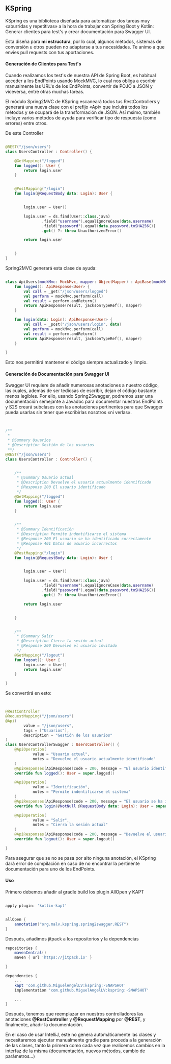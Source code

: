 ## KSpring

KSpring es una biblioteca diseñada para automatizar dos tareas muy «aburridas y repetitivas» a la hora
de trabajar con Spring Boot y Kotlin: Generar clientes para test's y crear documentación para Swagger UI.

Esta diseña para **mi estructura**, por lo cual, algunos métodos, sistemas de conversión u otros pueden no adaptarse a tus necesidades. 
Te animo a que envies pull requests con tus aportaciones.


#### Generación de Clientes para Test's

Cuando realizamos los test's de nuestra API de Spring Boot, es habitual acceder a los EndPoints usando
MockMVC, lo cual nos obliga a escribir manualmente las URL's de los EndPoints, convertir de POJO a JSON y viceversa, entre otras muchas tareas.

El módulo Spring2MVC de KSpring escaneará todos tus RestControllers y generará una nueva clase con el prefijo «Api» que incluirá todos
los métodos y se ocupará de la transformación de JSON. Así msimo, también incluye varios métodos de ayuda para verificar tipo de respuesta (como errores) entre otros.


De este Controller
```kotlin

@REST("/json/users")
class UsersController : Controller() {

    @GetMapping("/logged")
    fun logged(): User {
        return login.user
    }


    @PostMapping("/login")
    fun login(@RequestBody data: Login): User {


        login.user = User()

        login.user = ds.find(User::class.java)
                .field("username").equalIgnoreCase(data.username)
                .field("password").equal(data.password.toSHA256())
                .get() ?: throw UnauthorizedError()

        return login.user


    }
}

```

Spring2MVC generará esta clase de ayuda:

```kotlin

class ApiUsers(mockMvc: MockMvc, mapper: ObjectMapper) : ApiBase(mockMvc, mapper) {
    fun logged(): ApiResponse<User> {
        val call = _get("/json/users/logged")
        val perform = mockMvc.perform(call)
        val result = perform.andReturn()
        return ApiResponse(result, jacksonTypeRef(), mapper)
    }

    fun login(data: Login): ApiResponse<User> {
        val call = _post("/json/users/login", data)
        val perform = mockMvc.perform(call)
        val result = perform.andReturn()
        return ApiResponse(result, jacksonTypeRef(), mapper)
    }

}

```

Esto nos permitirá mantener el código siempre actualizado y limpio.


#### Generación de Documentación para Swagger UI

Swagger UI requiere de añadir numerosas anotaciones a nuestro código, las cuales, además de ser tediosas de escribir, dejan el código bastante menos legibles. 
Por ello, usando Spring2Swagger, podremos usar una documentación semejante a Javadoc para documentar nuestros EndPoints y S2S creará subclases con las anotaciones pertinentes
para que Swagger pueda usarlas sin tener que escribirlas nosotros «ni verlas».


```kotlin


/**
 *
 * @Summary Usuarios
 * @Description Gestión de los usuarios
 **/
@REST("/json/users")
class UsersController : Controller() {


    /**
     * @Summary Usuario actual
     * @Description Devuelve el usuario actualmente identificado
     * @Response 200 El usuario identificado
     */
    @GetMapping("/logged")
    fun logged(): User {
        return login.user
    }


    /**
     * @Summary Identificación
     * @Description Permite indentificarse el sistema
     * @Response 200 El usuario se ha identificado correctamente
     * @Response 401 Datos de usuario incorrectos
     */
    @PostMapping("/login")
    fun login(@RequestBody data: Login): User {


        login.user = User()

        login.user = ds.find(User::class.java)
                .field("username").equalIgnoreCase(data.username)
                .field("password").equal(data.password.toSHA256())
                .get() ?: throw UnauthorizedError()

        return login.user


    }


    /**
     * @Summary Salir
     * @Description Cierra la sesión actual
     * @Response 200 Devuelve el usuario invitado
     */
    @GetMapping("/logout")
    fun logout(): User {
        login.user = User()
        return login.user
    }

}


``` 

Se convertirá en esto:

```kotlin


@RestController
@RequestMapping("/json/users")
@Api(
        value = "/json/users",
        tags = ["Usuarios"],
        description = "Gestión de los usuarios"
)
class UsersControllerSwagger : UsersController() {
    @ApiOperation(
            value = "Usuario actual",
            notes = "Devuelve el usuario actualmente identificado"
    )
    @ApiResponses(ApiResponse(code = 200, message = "El usuario identificado"))
    override fun logged(): User = super.logged()

    @ApiOperation(
            value = "Identificación",
            notes = "Permite indentificarse el sistema"
    )
    @ApiResponses(ApiResponse(code = 200, message = "El usuario se ha identificado correctamente"), ApiResponse(code = 401, message = "Datos de usuario incorrectos"))
    override fun login(@NotNull @RequestBody data: Login): User = super.login(data)

    @ApiOperation(
            value = "Salir",
            notes = "Cierra la sesión actual"
    )
    @ApiResponses(ApiResponse(code = 200, message = "Devuelve el usuario invitado"))
    override fun logout(): User = super.logout()

}

```

Para asegurar que se no se pasa por alto ninguna anotación, el KSpring dará error de compilación en caso de no encontrar la pertinente documentación para uno de los EndPoints.



#### Uso

Primero debemos añadir al gradle build los plugin AllOpen y KAPT

```groovy

apply plugin: 'kotlin-kapt'


allOpen {
    annotation("org.malv.kspring.spring2swagger.REST")
}

```

Después, añadimos jitpack a los repositorios y la dependencias

```groovy
repositories {
    mavenCentral()
    maven { url 'https://jitpack.io' }

}

dependencies {
    ...
    kapt 'com.github.MiguelAngelLV:kspring:-SNAPSHOT'
    implementation 'com.github.MiguelAngelLV:kspring:-SNAPSHOT'

    ...
}

```

Después, tenemos que reemplazar en nuestros controlladores las anotaciones **@RestController** y **@RequestMapping** por **@REST**, y finalmente, añadir la documentación.


En el caso de usar IntelliJ, este no genera automáticamente las clases y necesitaremos ejecutar manualmente gradle para proceda a la generación de las clases, tanto la primera 
como cada vez que realicemos cambios en la interfaz de la misma (documentación, nuevos métodos, cambio de parámetros...)

